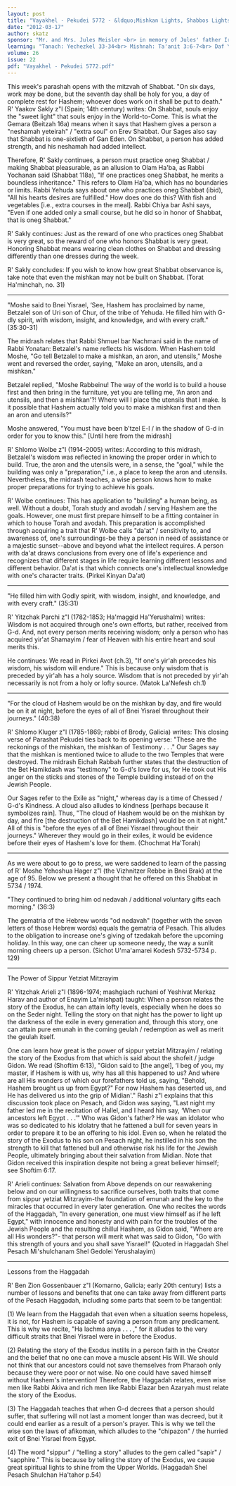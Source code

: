 ```yaml
---
layout: post
title: "Vayakhel - Pekudei 5772 - &ldquo;Mishkan Lights, Shabbos Lights, Pesach Lights&rdquo;"
date: "2012-03-17"
author: skatz
sponsor: "Mr. and Mrs. Jules Meisler <br> in memory of Jules' father Irving Meisler a\"h <br>&nbsp;&nbsp;&nbsp;<br>Robert and Elaine Jaye <br> on the yahrzeit of Elaine's mother <br> Zipporah bat Avraham a\"h <br>&nbsp;&nbsp;&nbsp;<br>Elaine and Jerry Taragin <br> in memory of Asriel Taragin a\"h"
learning: "Tanach: Yechezkel 33-34<br> Mishnah: Ta'anit 3:6-7<br> Daf Yomi (Bavli): Temurah 31<br> Daf Yomi (Yerushalmi): Shekalim 25<br> Halachah Yomit: Orach Chaim 31:2-32:2"
volume: 26
issue: 22
pdf: "Vayakhel - Pekudei 5772.pdf"
---
```


This week's parashah opens with the mitzvah of Shabbat. "On six days, work may be done, but the seventh day shall be holy for you, a day of complete rest for Hashem; whoever does work on it shall be put to death." R' Yaakov Sakly z"l (Spain; 14th century) writes: On Shabbat, souls enjoy the "sweet light" that souls enjoy in the World-to-Come. This is what the Gemara (Beitzah 16a) means when it says that Hashem gives a person a "neshamah yeteirah" / "extra soul" on Erev Shabbat. Our Sages also say that Shabbat is one-sixtieth of Gan Eden. On Shabbat, a person has added strength, and his neshamah had added intellect.

Therefore, R' Sakly continues, a person must practice oneg Shabbat / making Shabbat pleasurable, as an allusion to Olam Ha'ba, as Rabbi Yochanan said (Shabbat 118a), "If one practices oneg Shabbat, he merits a boundless inheritance." This refers to Olam Ha'ba, which has no boundaries or limits. Rabbi Yehuda says about one who practices oneg Shabbat (ibid), "All his hearts desires are fulfilled." How does one do this? With fish and vegetables \[i.e., extra courses in the meal\]. Rabbi Chiya bar Ashi says, "Even if one added only a small course, but he did so in honor of Shabbat, that is oneg Shabbat."

R' Sakly continues: Just as the reward of one who practices oneg Shabbat is very great, so the reward of one who honors Shabbat is very great. Honoring Shabbat means wearing clean clothes on Shabbat and dressing differently than one dresses during the week.

R' Sakly concludes: If you wish to know how great Shabbat observance is, take note that even the mishkan may not be built on Shabbat. (Torat Ha'minchah, no. 31)

********

"Moshe said to Bnei Yisrael, &lsquo;See, Hashem has proclaimed by name, Betzalel son of Uri son of Chur, of the tribe of Yehuda. He filled him with G-dly spirit, with wisdom, insight, and knowledge, and with every craft." (35:30-31)

The midrash relates that Rabbi Shmuel bar Nachmani said in the name of Rabbi Yonatan: Betzalel's name reflects his wisdom. When Hashem told Moshe, "Go tell Betzalel to make a mishkan, an aron, and utensils," Moshe went and reversed the order, saying, "Make an aron, utensils, and a mishkan."

Betzalel replied, "Moshe Rabbeinu! The way of the world is to build a house first and then bring in the furniture, yet you are telling me, &lsquo;An aron and utensils, and then a mishkan'?! Where will I place the utensils that I make. Is it possible that Hashem actually told you to make a mishkan first and then an aron and utensils?"

Moshe answered, "You must have been b'tzel E-l / in the shadow of G-d in order for you to know this." \[Until here from the midrash\]

R' Shlomo Wolbe z"l (1914-2005) writes: According to this midrash, Betzalel's wisdom was reflected in knowing the proper order in which to build. True, the aron and the utensils were, in a sense, the "goal," while the building was only a "preparation," i.e., a place to keep the aron and utensils. Nevertheless, the midrash teaches, a wise person knows how to make proper preparations for trying to achieve his goals.

R' Wolbe continues: This has application to "building" a human being, as well. Without a doubt, Torah study and avodah / serving Hashem are the goals. However, one must first prepare himself to be a fitting container in which to house Torah and avodah. This preparation is accomplished through acquiring a trait that R' Wolbe calls "da'at" / sensitivity to, and awareness of, one's surroundings-be they a person in need of assistance or a majestic sunset--above and beyond what the intellect requires. A person with da'at draws conclusions from every one of life's experience and recognizes that different stages in life require learning different lessons and different behavior. Da'at is that which connects one's intellectual knowledge with one's character traits. (Pirkei Kinyan Da'at)

********

"He filled him with Godly spirit, with wisdom, insight, and knowledge, and with every craft." (35:31)

R' Yitzchak Parchi z"l (1782-1853; Ha'maggid Ha'Yerushalmi) writes: Wisdom is not acquired through one's own efforts, but rather, received from G-d. And, not every person merits receiving wisdom; only a person who has acquired yir'at Shamayim / fear of Heaven with his entire heart and soul merits this.

He continues: We read in Pirkei Avot (ch.3), "If one's yir'ah precedes his wisdom, his wisdom will endure." This is because only wisdom that is preceded by yir'ah has a holy source. Wisdom that is not preceded by yir'ah necessarily is not from a holy or lofty source. (Matok La'Nefesh ch.1)

********

"For the cloud of Hashem would be on the mishkan by day, and fire would be on it at night, before the eyes of all of Bnei Yisrael throughout their journeys." (40:38)

R' Shlomo Kluger z"l (1785-1869; rabbi of Brody, Galicia) writes: This closing verse of Parashat Pekudei ties back to its opening verse: "These are the reckonings of the mishkan, the mishkan of Testimony . . ." Our Sages say that the mishkan is mentioned twice to allude to the two Temples that were destroyed. The midrash Eichah Rabbah further states that the destruction of the Bet Hamikdash was "testimony" to G-d's love for us, for He took out His anger on the sticks and stones of the Temple building instead of on the Jewish People.

Our Sages refer to the Exile as "night," whereas day is a time of Chessed / G-d's Kindness. A cloud also alludes to kindness \[perhaps because it symbolizes rain\]. Thus, "The cloud of Hashem would be on the mishkan by day, and fire \[the destruction of the Bet Hamikdash\] would be on it at night." All of this is "before the eyes of all of Bnei Yisrael throughout their journeys." Wherever they would go in their exiles, it would be evidence before their eyes of Hashem's love for them. (Chochmat Ha'Torah)

********

As we were about to go to press, we were saddened to learn of the passing of R' Moshe Yehoshua Hager z"l (the Vizhnitzer Rebbe in Bnei Brak) at the age of 95. Below we present a thought that he offered on this Shabbat in 5734 / 1974.



"They continued to bring him od nedavah / additional voluntary gifts each morning." (36:3)

The gematria of the Hebrew words "od nedavah" (together with the seven letters of those Hebrew words) equals the gematria of Pesach. This alludes to the obligation to increase one's giving of tzedakah before the upcoming holiday. In this way, one can cheer up someone needy, the way a sunlit morning cheers up a person. (Sichot U'ma'amarei Kodesh 5732-5734 p. 129)

********

The Power of Sippur Yetziat Mitzrayim

R' Yitzchak Arieli z"l (1896-1974; mashgiach ruchani of Yeshivat Merkaz Harav and author of Enayim La'mishpat) taught: When a person relates the story of the Exodus, he can attain lofty levels, especially when he does so on the Seder night. Telling the story on that night has the power to light up the darkness of the exile in every generation and, through this story, one can attain pure emunah in the coming geulah / redemption as well as merit the geulah itself.

One can learn how great is the power of sippur yetziat Mitzrayim / relating the story of the Exodus from that which is said about the shofeit / judge Gidon. We read (Shoftim 6:13), "Gidon said to \[the angel\], &lsquo;I beg of you, my master, if Hashem is with us, why has all this happened to us? And where are all His wonders of which our forefathers told us, saying, "Behold, Hashem brought us up from Egypt?" For now Hashem has deserted us, and He has delivered us into the grip of Midian'." Rashi z"l explains that this discussion took place on Pesach, and Gidon was saying, "Last night my father led me in the recitation of Hallel, and I heard him say, &lsquo;When our ancestors left Egypt . . .'" Who was Gidon's father? He was an idolator who was so dedicated to his idolatry that he fattened a bull for seven years in order to prepare it to be an offering to his idol. Even so, when he related the story of the Exodus to his son on Pesach night, he instilled in his son the strength to kill that fattened bull and otherwise risk his life for the Jewish People, ultimately bringing about their salvation from Midian. Note that Gidon received this inspiration despite not being a great believer himself; see Shoftim 6:17.

R' Arieli continues: Salvation from Above depends on our reawakening below and on our willingness to sacrifice ourselves, both traits that come from sippur yetziat Mitzrayim-the foundation of emunah and the key to the miracles that occurred in every later generation. One who recites the words of the Haggadah, "In every generation, one must view himself as if he left Egypt," with innocence and honesty and with pain for the troubles of the Jewish People and the resulting chillul Hashem, as Gidon said, "Where are all His wonders?"- that person will merit what was said to Gidon, "Go with this strength of yours and you shall save Yisrael!" (Quoted in Haggadah Shel Pesach Mi'shulchanam Shel Gedolei Yerushalayim)

********

Lessons from the Haggadah

R' Ben Zion Gossenbauer z"l (Komarno, Galicia; early 20th century) lists a number of lessons and benefits that one can take away from different parts of the Pesach Haggadah, including some parts that seem to be tangential:

(1) We learn from the Haggadah that even when a situation seems hopeless, it is not, for Hashem is capable of saving a person from any predicament. This is why we recite, "Ha lachma anya . . . ," for it alludes to the very difficult straits that Bnei Yisrael were in before the Exodus.

(2) Relating the story of the Exodus instills in a person faith in the Creator and the belief that no one can move a muscle absent His Will. We should not think that our ancestors could not save themselves from Pharaoh only because they were poor or not wise. No one could have saved himself without Hashem's intervention! Therefore, the Haggadah relates, even wise men like Rabbi Akiva and rich men like Rabbi Elazar ben Azaryah must relate the story of the Exodus.

(3) The Haggadah teaches that when G-d decrees that a person should suffer, that suffering will not last a moment longer than was decreed, but it could end earlier as a result of a person's prayer. This is why we tell the wise son the laws of afikoman, which alludes to the "chipazon" / the hurried exit of Bnei Yisrael from Egypt.

(4) The word "sippur" / "telling a story" alludes to the gem called "sapir" / "sapphire." This is because by telling the story of the Exodus, we cause great spiritual lights to shine from the Upper Worlds. (Haggadah Shel Pesach Shulchan Ha'tahor p.54)


